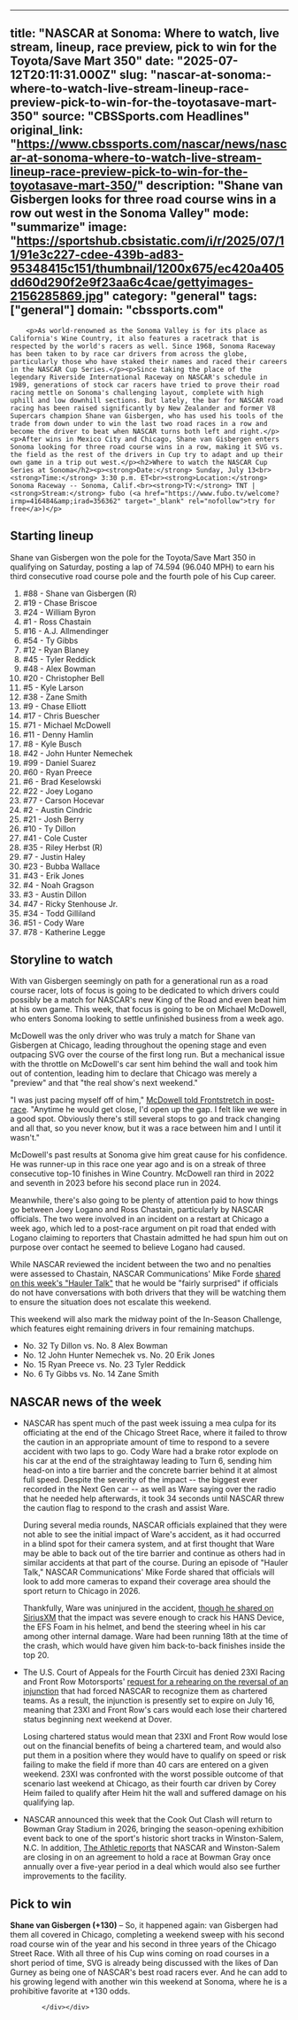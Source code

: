 ---
   title: "NASCAR at Sonoma: Where to watch, live stream, lineup, race preview, pick to win for the Toyota/Save Mart 350"
   date: "2025-07-12T20:11:31.000Z"
   slug: "nascar-at-sonoma:-where-to-watch-live-stream-lineup-race-preview-pick-to-win-for-the-toyotasave-mart-350"
   source: "CBSSports.com Headlines"
   original_link: "https://www.cbssports.com/nascar/news/nascar-at-sonoma-where-to-watch-live-stream-lineup-race-preview-pick-to-win-for-the-toyotasave-mart-350/"
   description: "Shane van Gisbergen looks for three road course wins in a row out west in the Sonoma Valley"
   mode: "summarize"
   image: "https://sportshub.cbsistatic.com/i/r/2025/07/11/91e3c227-cdee-439b-ad83-95348415c151/thumbnail/1200x675/ec420a405dd60d290f2e9f23aa6c4cae/gettyimages-2156285869.jpg"
   category: "general"
   tags: ["general"]
   domain: "cbssports.com"
  ---
  <div id="readability-page-1" class="page"><div>
        
        
                            
                
        <p>As world-renowned as the Sonoma Valley is for its place as California's Wine Country, it also features a racetrack that is respected by the world's racers as well. Since 1968, Sonoma Raceway has been taken to by race car drivers from across the globe, particularly those who have staked their names and raced their careers in the NASCAR Cup Series.</p><p>Since taking the place of the legendary Riverside International Raceway on NASCAR's schedule in 1989, generations of stock car racers have tried to prove their road racing mettle on Sonoma's challenging layout, complete with high uphill and low downhill sections. But lately, the bar for NASCAR road racing has been raised significantly by New Zealander and former V8 Supercars champion Shane van Gisbergen, who has used his tools of the trade from down under to win the last two road races in a row and become the driver to beat when NASCAR turns both left and right.</p><p>After wins in Mexico City and Chicago, Shane van Gisbergen enters Sonoma looking for three road course wins in a row, making it SVG vs. the field as the rest of the drivers in Cup try to adapt and up their own game in a trip out west.</p><h2>Where to watch the NASCAR Cup Series at Sonoma</h2><p><strong>Date:</strong> Sunday, July 13<br><strong>Time:</strong> 3:30 p.m. ET<br><strong>Location:</strong> Sonoma Raceway -- Sonoma, Calif.<br><strong>TV:</strong> TNT | <strong>Stream:</strong> fubo (<a href="https://www.fubo.tv/welcome?irmp=416484&amp;irad=356362" target="_blank" rel="nofollow">try for free</a>)</p>
        

<h2>Starting lineup</h2><p>Shane van Gisbergen won the pole for the Toyota/Save Mart 350 in qualifying on Saturday, posting a lap of 74.594 (96.040 MPH) to earn his third consecutive road course pole and the fourth pole of his Cup career.</p><ol><li>#88 - Shane van Gisbergen (R)</li><li>#19 - Chase Briscoe</li><li>#24 - William Byron</li><li>#1 - Ross Chastain</li><li>#16 - A.J. Allmendinger</li><li>#54 - Ty Gibbs</li><li>#12 - Ryan Blaney</li><li>#45 - Tyler Reddick</li><li>#48 - Alex Bowman</li><li>#20 - Christopher Bell</li><li>#5 - Kyle Larson</li><li>#38 - Zane Smith</li><li>#9 - Chase Elliott</li><li>#17 - Chris Buescher</li><li>#71 - Michael McDowell</li><li>#11 - Denny Hamlin</li><li>#8 - Kyle Busch</li><li>#42 - John Hunter Nemechek</li><li>#99 - Daniel Suarez</li><li>#60 - Ryan Preece</li><li>#6 - Brad Keselowski</li><li>#22 - Joey Logano</li><li>#77 - Carson Hocevar</li><li>#2 - Austin Cindric</li><li>#21 - Josh Berry</li><li>#10 - Ty Dillon</li><li>#41 - Cole Custer</li><li>#35 - Riley Herbst (R)</li><li>#7 - Justin Haley</li><li>#23 - Bubba Wallace</li><li>#43 - Erik Jones</li><li>#4 - Noah Gragson</li><li>#3 - Austin Dillon</li><li>#47 - Ricky Stenhouse Jr.</li><li>#34 - Todd Gilliland</li><li>#51 - Cody Ware</li><li>#78 - Katherine Legge</li></ol><h2>Storyline to watch</h2><p>With van Gisbergen seemingly on path for a generational run as a road course racer, lots of focus is going to be dedicated to which drivers could possibly be a match for NASCAR's new King of the Road and even beat him at his own game. This week, that focus is going to be on Michael McDowell, who enters Sonoma looking to settle unfinished business from a week ago.</p><p>McDowell was the only driver who was truly a match for Shane van Gisbergen at Chicago, leading throughout the opening stage and even outpacing SVG over the course of the first long run. But a mechanical issue with the throttle on McDowell's car sent him behind the wall and took him out of contention, leading him to declare that Chicago was merely a "preview" and that "the real show's next weekend."</p>
        


<p>"I was just pacing myself off of him," <a href="https://x.com/Frontstretch/status/1941986274631426302" target="_blank" rel="nofollow">McDowell told Frontstretch in post-race</a>. "Anytime he would get close, I'd open up the gap. I felt like we were in a good spot. Obviously there's still several stops to go and track changing and all that, so you never know, but it was a race between him and I until it wasn't."</p><p>McDowell's past results at Sonoma give him great cause for his confidence. He was runner-up in this race one year ago and is on a streak of three consecutive top-10 finishes in Wine Country. McDowell ran third in 2022 and seventh in 2023 before his second place run in 2024.</p><p>Meanwhile, there's also going to be plenty of attention paid to how things go between Joey Logano and Ross Chastain, particularly by NASCAR officials. The two were involved in an incident on a restart at Chicago a week ago, which led to a post-race argument on pit road that ended with Logano claiming to reporters that Chastain admitted he had spun him out on purpose over contact he seemed to believe Logano had caused.</p>
        


<p>While NASCAR reviewed the incident between the two and no penalties were assessed to Chastain, NASCAR Communications' Mike Forde <a href="https://podcasts.apple.com/us/podcast/lets-talk-about-cautions-in-chicago/id1795918832?i=1000716518176" target="_blank" rel="nofollow">shared on this week's "Hauler Talk"</a>&nbsp;that he would be "fairly surprised" if officials do not have conversations with both drivers that they will be watching them to ensure the situation does not escalate this weekend.</p><p>This weekend will also mark the midway point of the In-Season Challenge, which features eight remaining drivers in four remaining matchups.</p><ul><li>No. 32 Ty Dillon vs. No. 8 Alex Bowman</li><li>No. 12 John Hunter Nemechek vs. No. 20 Erik Jones</li><li>No. 15 Ryan Preece vs. No. 23 Tyler Reddick</li><li>No. 6 Ty Gibbs vs. No. 14 Zane Smith<br></li></ul><h2>NASCAR news of the week</h2>
<ul><li>NASCAR has spent much of the past week issuing a mea culpa for its officiating at the end of the Chicago Street Race, where it failed to throw the caution in an appropriate amount of time to respond to a severe accident with two laps to go. Cody Ware had a brake rotor explode on his car at the end of the straightaway leading to Turn 6, sending him head-on into a tire barrier and the concrete barrier behind it at almost full speed. Despite the severity of the impact -- the biggest ever recorded in the Next Gen car -- as well as Ware saying over the radio that he needed help afterwards, it took 34 seconds until NASCAR threw the caution flag to respond to the crash and assist Ware.<p>During several media rounds, NASCAR officials explained that they were not able to see the initial impact of Ware's accident, as it had occurred in a blind spot for their camera system, and at first thought that Ware may be able to back out of the tire barrier and continue as others had in similar accidents at that part of the course. During an episode of "Hauler Talk," NASCAR Communications' Mike Forde shared that officials will look to add more cameras to expand their coverage area should the sport return to Chicago in 2026.</p><p>Thankfully, Ware was uninjured in the accident, <a href="https://x.com/SiriusXMNASCAR/status/1943351785399157137" target="_blank" rel="nofollow">though he shared on SiriusXM</a> that the impact was severe enough to crack his HANS Device, the EFS Foam in his helmet, and bend the steering wheel in his car among other internal damage. Ware had been running 18th at the time of the crash, which would have given him back-to-back finishes inside the top 20.</p></li><li>The U.S. Court of Appeals for the Fourth Circuit has denied 23XI Racing and Front Row Motorsports' <a href="https://www.foxsports.com/stories/nascar/what-know-about-nascar-antitrust-lawsuit" target="_blank" rel="nofollow">request for a rehearing on the reversal of an injunction</a> that had forced NASCAR to recognize them as chartered teams. As a result, the injunction is presently set to expire on July 16, meaning that 23XI and Front Row's cars would each lose their chartered status beginning next weekend at Dover.<p>Losing chartered status would mean that 23XI and Front Row would lose out on the financial benefits of being a chartered team, and would also put them in a position where they would have to qualify on speed or risk failing to make the field if more than 40 cars are entered on a given weekend. 23XI was confronted with the worst possible outcome of that scenario last weekend at Chicago, as their fourth car driven by Corey Heim failed to qualify after Heim hit the wall and suffered damage on his qualifying lap.</p></li><li>NASCAR announced this week that the Cook Out Clash will return to Bowman Gray Stadium in 2026, bringing the season-opening exhibition event back to one of the sport's historic short tracks in Winston-Salem, N.C. In addition, <a href="https://www.nytimes.com/athletic/6481649/2025/07/09/nascar-clash-bowman-gray-stadium-2026-race/" target="_blank">The Athletic reports</a> that NASCAR and Winston-Salem are closing in on an agreement to hold a race at Bowman Gray once annually over a five-year period in a deal which would also see further improvements to the facility.<br></li></ul><h2>Pick to win</h2><p><strong>Shane van Gisbergen (+130)</strong> – So, it happened again: van Gisbergen had them all covered in Chicago, completing a weekend sweep with his second road course win of the year and his second in three years of the Chicago Street Race. With all three of his Cup wins coming on road courses in a short period of time, SVG is already being discussed with the likes of Dan Gurney as being one of NASCAR's best road racers ever. And he can add to his growing legend with another win this weekend at Sonoma, where he is a prohibitive favorite at +130 odds.  </p>
        




        
            </div></div>